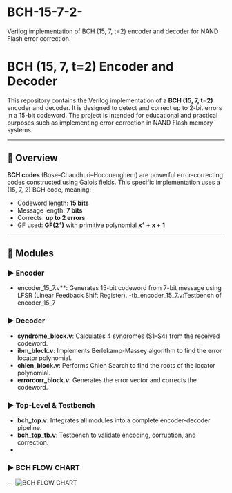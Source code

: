 # BCH-15-7-2-
Verilog implementation of BCH (15, 7, t=2) encoder and decoder for NAND Flash error correction.
# BCH (15, 7, t=2) Encoder and Decoder

This repository contains the Verilog implementation of a **BCH (15, 7, t=2)** encoder and decoder. It is designed to detect and correct up to 2-bit errors in a 15-bit codeword. The project is intended for educational and practical purposes such as implementing error correction in NAND Flash memory systems.

---

## 📘 Overview

**BCH codes** (Bose–Chaudhuri–Hocquenghem) are powerful error-correcting codes constructed using Galois fields. This specific implementation uses a (15, 7, 2) BCH code, meaning:

- Codeword length: **15 bits**
- Message length: **7 bits**
- Corrects: **up to 2 errors**
- GF used: **GF(2⁴)** with primitive polynomial **x⁴ + x + 1**

---

## 🔧 Modules

### ▶️ Encoder
- encoder_15_7.v**: Generates 15-bit codeword from 7-bit message using LFSR (Linear Feedback Shift Register).
-tb_encoder_15_7.v:Testbench of encoder_15_7
### ▶️ Decoder
- **syndrome_block.v**: Calculates 4 syndromes (S1–S4) from the received codeword.
- **ibm_block.v**: Implements Berlekamp-Massey algorithm to find the error locator polynomial.
- **chien_block.v**: Performs Chien Search to find the roots of the locator polynomial.
- **errorcorr_block.v**: Generates the error vector and corrects the codeword.

### ▶️ Top-Level & Testbench
- **bch_top.v**: Integrates all modules into a complete encoder-decoder pipeline.
- **bch_top_tb.v**: Testbench to validate encoding, corruption, and correction.
- 
### ▶️ BCH FLOW CHART
---![BCH FLOW CHART](https://github.com/user-attachments/assets/45d8a893-0276-4b3e-8029-4dae4de8e0ba)




